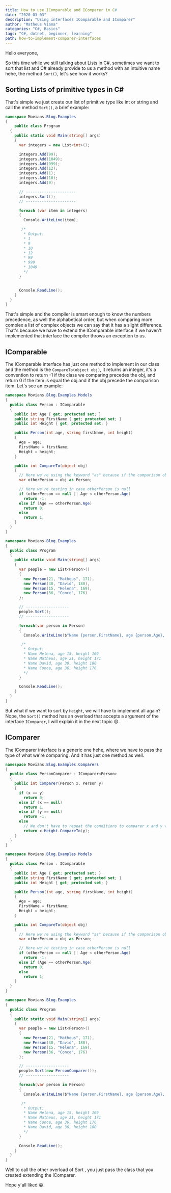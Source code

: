 ```yaml
---
title: How to use IComparable and IComparer in C#
date: "2020-03-03"
description: "Using interfaces IComparable and IComparer"
author: "Matheus Viana"
categories: "C#, Basics"
tags: "C#, dotnet, beginner, learning"
path: how-to-implement-comparer-interfaces
---
```

Hello everyone,

So this time while we still talking about Lists in C#, sometimes we want to sort that list and C# already provide to us a method with an intuitive name hehe, the method `Sort()`, let's see how it works?

## Sorting Lists of primitive types in C#
That's simple we just create our list of primitive type like int or string and call the method `Sort()`, a brief example:

```csharp
namespace Movians.Blog.Examples
{
    public class Program
  {
    public static void Main(string[] args)
    {
      var integers = new List<int>();

      integers.Add(99);
      integers.Add(1049);
      integers.Add(999);
      integers.Add(12);
      integers.Add(1);
      integers.Add(10);
      integers.Add(9);

      // ----------------------
      integers.Sort();
      // ----------------------

      foreach (var item in integers)
      {
        Console.WriteLine(item);

       /*
        * Output:
        * 1
        * 9
        * 10
        * 12
        * 99
        * 999
        * 1049
        */
      }


      Console.ReadLine();
    }
  }
}
```

That's simple and the compiler is smart enough to know the numbers precedence, as well the alphabetical order, but when comparing more complex a list of complex objects we can say that it has a slight difference. That's because we have to extend the IComparable interface if we haven't implemented that interface the compiler throws an exception to us.

## IComparable
The IComparable interface has just one method to implement in our class and the method is the `CompareTo(object obj)`, it returns an integer, it's a convention to return -1 if the class we comparing precedes the obj, and return 0 if the item is equal the obj and if the obj precede the comparison item. Let's see an example:

```csharp
namespace Movians.Blog.Examples.Models
{
  public class Person : IComparable
  {
    public int Age { get; protected set; }
    public string FirstName { get; protected set; }
    public int Height { get; protected set; }

    public Person(int age, string firstName, int height)
    {
      Age = age;
      FirstName = firstName;
      Height = height;
    }

    public int CompareTo(object obj)
    {
      // Here we're using the keyword "as" because if the comparison obj is null it'll not throw a exception to us and set otherPerson as null.
      var otherPerson = obj as Person;

      // Here we're testing in case otherPerson is null
      if (otherPerson == null || Age < otherPerson.Age)
        return -1;
      else if (Age == otherPerson.Age)
        return 0;
      else 
        return 1;
    }
  }
}

namespace Movians.Blog.Examples
{
  public class Program
  {
    public static void Main(string[] args)
    {
      var people = new List<Person>()
      {
        new Person(21, "Matheus", 171),
        new Person(30, "David", 180),
        new Person(15, "Helena", 169),
        new Person(36, "Conce", 176)
      };

      // -------------------
      people.Sort();
      // -------------------

      foreach(var person in Person)
      {
        Console.WriteLine($"Name {person.FirstName}, age {person.Age}, height {person.Height}");

       /*
        * Output:
        * Name Helena, age 15, height 169
        * Name Matheus, age 21, height 171
        * Name David, age 30, height 180
        * Name Conce, age 36, height 176
        */
      }

      Console.ReadLine();
    }
  }
}
```

But what if we want to sort by `Height`, we will have to implement all again? Nope, the `Sort()` method has an overload that accepts a argument of the interface `IComparer`, I will explain it in the next topic 😄.

## IComparer
The IComparer interface is a generic one hehe, where we have to pass the type of what we're comparing. And it has just one method as well.

```csharp
namespace Movians.Blog.Examples.Comparers
{
  public class PersonComparer : IComparer<Person>
  {
    public int Comparer(Person x, Person y)
    {
      if (x == y)
        return 0;
      else if (x == null)
        return 1;
      else if (y == null)
        return -1;
      else
        // We don't have to repeat the conditions to comparer x and y when the values aren't null because all the primitive types already extends IComparable and the Microsoft team already implemented it to us :)
        return x.Height.CompareTo(y);
    }
  }
}

namespace Movians.Blog.Examples.Models
{
  public class Person : IComparable
  {
    public int Age { get; protected set; }
    public string FirstName { get; protected set; }
    public int Height { get; protected set; }

    public Person(int age, string firstName, int height)
    {
      Age = age;
      FirstName = firstName;
      Height = height;
    }

    public int CompareTo(object obj)
    {
      // Here we're using the keyword "as" because if the comparison obj is null it'll not throw a exception to us and set otherPerson as null.
      var otherPerson = obj as Person;

      // Here we're testing in case otherPerson is null
      if (otherPerson == null || Age < otherPerson.Age)
        return -1;
      else if (Age == otherPerson.Age)
        return 0;
      else 
        return 1;
    }
  }
}

namespace Movians.Blog.Examples
{
  public class Program
  {
    public static void Main(string[] args)
    {
      var people = new List<Person>()
      {
        new Person(21, "Matheus", 171),
        new Person(30, "David", 180),
        new Person(15, "Helena", 169),
        new Person(36, "Conce", 176)
      };

      // -------------------
      people.Sort(new PersonComparer());
      // -------------------

      foreach(var person in Person)
      {
        Console.WriteLine($"Name {person.FirstName}, age {person.Age}, height {person.Height}");

       /*
        * Output:
        * Name Helena, age 15, height 169
        * Name Matheus, age 21, height 171
        * Name Conce, age 36, height 176
        * Name David, age 30, height 180
        */
      }

      Console.ReadLine();
    }
  }
}
```
Well to call the other overload of Sort , you just pass the class that you created extending the IComparer.

Hope y'all liked 😁.